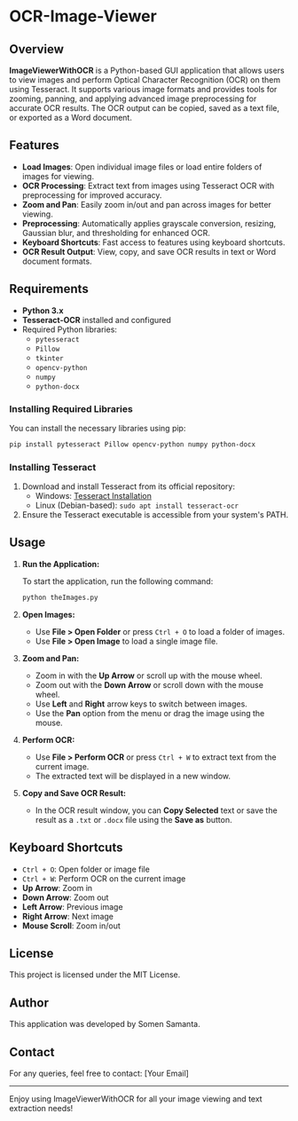 # OCR-Image-Viewer

## Overview

**ImageViewerWithOCR** is a Python-based GUI application that allows users to view images and perform Optical Character Recognition (OCR) on them using Tesseract. It supports various image formats and provides tools for zooming, panning, and applying advanced image preprocessing for accurate OCR results. The OCR output can be copied, saved as a text file, or exported as a Word document.

## Features

- **Load Images**: Open individual image files or load entire folders of images for viewing.
- **OCR Processing**: Extract text from images using Tesseract OCR with preprocessing for improved accuracy.
- **Zoom and Pan**: Easily zoom in/out and pan across images for better viewing.
- **Preprocessing**: Automatically applies grayscale conversion, resizing, Gaussian blur, and thresholding for enhanced OCR.
- **Keyboard Shortcuts**: Fast access to features using keyboard shortcuts.
- **OCR Result Output**: View, copy, and save OCR results in text or Word document formats.

## Requirements

- **Python 3.x**
- **Tesseract-OCR** installed and configured
- Required Python libraries:
  - `pytesseract`
  - `Pillow`
  - `tkinter`
  - `opencv-python`
  - `numpy`
  - `python-docx`

### Installing Required Libraries

You can install the necessary libraries using pip:

```bash
pip install pytesseract Pillow opencv-python numpy python-docx
```

### Installing Tesseract

1. Download and install Tesseract from its official repository:
   - Windows: [Tesseract Installation](https://github.com/tesseract-ocr/tesseract/wiki)
   - Linux (Debian-based): `sudo apt install tesseract-ocr`
2. Ensure the Tesseract executable is accessible from your system's PATH.

## Usage

1. **Run the Application:**

   To start the application, run the following command:

   ```bash
   python theImages.py
   ```

2. **Open Images:**

   - Use **File > Open Folder** or press `Ctrl + O` to load a folder of images.
   - Use **File > Open Image** to load a single image file.

3. **Zoom and Pan:**

   - Zoom in with the **Up Arrow** or scroll up with the mouse wheel.
   - Zoom out with the **Down Arrow** or scroll down with the mouse wheel.
   - Use **Left** and **Right** arrow keys to switch between images.
   - Use the **Pan** option from the menu or drag the image using the mouse.

4. **Perform OCR:**

   - Use **File > Perform OCR** or press `Ctrl + W` to extract text from the current image.
   - The extracted text will be displayed in a new window.

5. **Copy and Save OCR Result:**

   - In the OCR result window, you can **Copy Selected** text or save the result as a `.txt` or `.docx` file using the **Save as** button.

## Keyboard Shortcuts

- `Ctrl + O`: Open folder or image file
- `Ctrl + W`: Perform OCR on the current image
- **Up Arrow**: Zoom in
- **Down Arrow**: Zoom out
- **Left Arrow**: Previous image
- **Right Arrow**: Next image
- **Mouse Scroll**: Zoom in/out

## License

This project is licensed under the MIT License.

## Author

This application was developed by Somen Samanta.

## Contact

For any queries, feel free to contact: [Your Email]

---

Enjoy using ImageViewerWithOCR for all your image viewing and text extraction needs!
